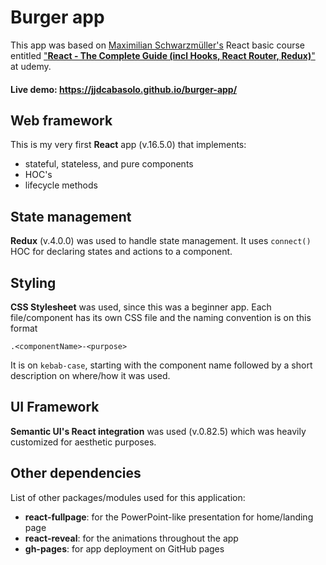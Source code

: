 # Burger app

This app was based on [Maximilian Schwarzmüller's](https://www.udemy.com/user/maximilian-schwarzmuller/) React basic course entitled ["**React - The Complete Guide (incl Hooks, React Router, Redux)**"](https://www.udemy.com/react-the-complete-guide-incl-redux/) at udemy.



#### Live demo: https://jjdcabasolo.github.io/burger-app/



## Web framework

This is my very first **React** app (v.16.5.0) that implements:

- stateful, stateless, and pure components
- HOC's
- lifecycle methods



## State management

**Redux** (v.4.0.0) was used to handle state management. It uses `connect()` HOC for declaring states and actions to a component.



## Styling

**CSS Stylesheet** was used, since this was a beginner app. Each file/component has its own CSS file and the naming convention is on this format

`.<componentName>-<purpose>`

It is on `kebab-case`, starting with the component name followed by a short description on where/how it was used.



## UI Framework

**Semantic UI's React integration** was used (v.0.82.5) which was heavily customized for aesthetic purposes.



## Other dependencies

List of other packages/modules used for this application:

- **react-fullpage**: for the PowerPoint-like presentation for home/landing page
- **react-reveal**: for the animations throughout the app
- **gh-pages**: for app deployment on GitHub pages

